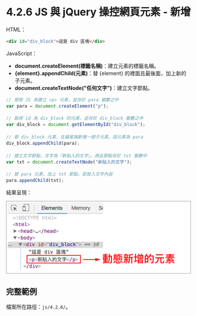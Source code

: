 # 4.2.6 JS 與 jQuery 操控網頁元素 - 新增

HTML：

```html
<div id="div_block">這是 div 區塊</div>
```

JavaScript：

* **document.createElement\(標籤名稱\)**：建立元素的標籤名稱。
* **{element}.appendChild\(元素\)**：替 {element} 的裡面且最後面，加上新的子元素。
* **document.createTextNode\("任何文字"\)**：建立文字節點。

```js
// 使用 JS 來建立 <p> 元素，並存於 para 變數之中
var para = document.createElement("p");

// 取得 id 為 div_block 的元素，並存於 div_block 變數之中
var div_block = document.getElementById("div_block");

// 替 div_block 元素，在最尾端新增一個子元素，該元素為 para
div_block.appendChild(para);

// 建立文字節點，文字為「新貼入的文字」，將此節點存於 txt 變數中
var txt = document.createTextNode("新貼入的文字");

// 替 para 元素，加上 txt 節點，即放入文字內容
para.appendChild(txt);
```

結果呈現：

![](/assets/js新增元素.png)

## 完整範例

檔案所在路徑：`js/4.2.6/`。

